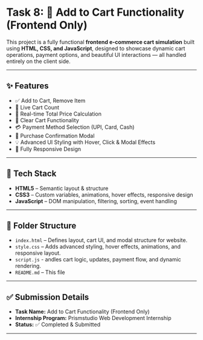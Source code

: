 # Task 8: 🛒 Add to Cart Functionality (Frontend Only)

This project is a fully functional **frontend e-commerce cart simulation** built using **HTML, CSS, and JavaScript**, designed to showcase dynamic cart operations, payment options, and beautiful UI interactions — all handled entirely on the client side.

---

## ✨ Features

- ✅ Add to Cart, Remove Item
- 🔢 Live Cart Count
- 🧮 Real-time Total Price Calculation
- 🧹 Clear Cart Functionality
- 💳 Payment Method Selection (UPI, Card, Cash)
- 🧾 Purchase Confirmation Modal
- 💡 Advanced UI Styling with Hover, Click & Modal Effects
- 📱 Fully Responsive Design

---


## 🧩 Tech Stack

- **HTML5** – Semantic layout & structure  
- **CSS3** – Custom variables, animations, hover effects, responsive design  
- **JavaScript** – DOM manipulation, filtering, sorting, event handling  

---

## 📁 Folder Structure

- `index.html` – Defines layout, cart UI, and modal structure for website.
- `style.css` – Adds advanced styling, hover effects, animations, and responsive layout.
- `script.js` - andles cart logic, updates, payment flow, and dynamic rendering.
- `README.md` – This file 

---

## ✅ Submission Details

- **Task Name:** Add to Cart Functionality (Frontend Only)
- **Internship Program:** Prismstudio Web Development Internship  
- **Status:** ✅ Completed & Submitted  

---